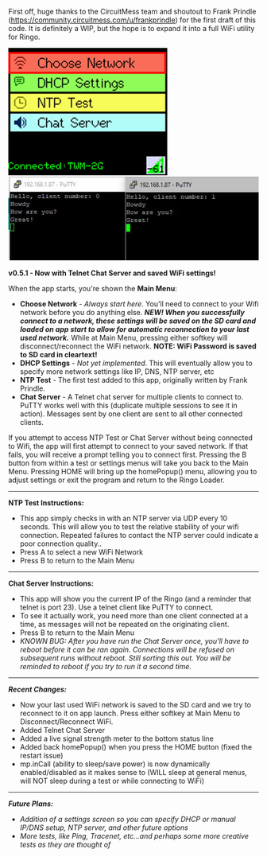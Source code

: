 First off, huge thanks to the CircuitMess team and shoutout to Frank Prindle (https://community.circuitmess.com/u/frankprindle) for the
first draft of this code. It is definitely a WIP, but the hope is to expand it into a full WiFi utility for Ringo.

![Screenshot](WiFiTest_screenshot_0.4.0.jpg) ![Screenshot](WiFiTest_ChatServer_screenshot_0.4.1.jpg)

**v0.5.1 - Now with Telnet Chat Server and saved WiFi settings!**

When the app starts, you're shown the **Main Menu**:
 * **Choose Network** - _Always start here_. You'll need to connect to your Wifi network before you do anything else. _**NEW! When you successfully connect to a network, these settings will be saved on the SD card and loaded on app start to allow for automatic reconnection to your last used network.**_ While at Main Menu, pressing either softkey will disconnect/reconnect the WiFi network. **NOTE: WiFi Password is saved to SD card in cleartext!**
 * **DHCP Settings** - _Not yet implemented_. This will eventually allow you to specify more network settings like IP, DNS, NTP server, etc
 * **NTP Test** - The first test added to this app, originally written by Frank Prindle.
 * **Chat Server** - A Telnet chat server for multiple clients to connect to. PuTTY works well with this (duplicate multiple sessions to see it in action). Messages sent by one client are sent to all other connected clients.
 
If you attempt to access NTP Test or Chat Server without being connected to Wifi, the app will first attempt to connect to your saved network. If that fails, you will receive a prompt telling you to connect first. Pressing the B button from within a test or settings menus will take you back to the Main Menu. Pressing HOME will bring up the homePopup() menu, allowing you to adjust settings or exit the program and return to the Ringo Loader.

-----
**NTP Test Instructions:**
 * This app simply checks in with an NTP server via UDP every 10 seconds. This will allow you to test the relative stability of your wifi connection. Repeated failures to contact the NTP server could indicate a poor connection quality..
 * Press A to select a new WiFi Network
 * Press B to return to the Main Menu
-----
**Chat Server Instructions:**
 * This app will show you the current IP of the Ringo (and a reminder that telnet is port 23). Use a telnet client like PuTTY to connect. 
 * To see it actually work, you need more than one client connected at a time, as messages will not be repeated on the originating client.
 * Press B to return to the Main Menu
 * _KNOWN BUG: After you have run the Chat Server once, you'll have to reboot before it can be ran again. Connections will be refused on subsequent runs without reboot. Still sorting this out. You will be reminded to reboot if you try to run it a second time._
-----
_**Recent Changes:**_
 * Now your last used WiFi network is saved to the SD card and we try to reconnect to it on app launch. Press either softkey at Main Menu to Disconnect/Reconnect WiFi.
 * Added Telnet Chat Server
 * Added a live signal strength meter to the bottom status line
 * Added back homePopup() when you press the HOME button (fixed the restart issue)
 * mp.inCall (ability to sleep/save power) is now dynamically enabled/disabled as it makes sense to (WILL sleep at general menus, will NOT sleep during a test or while connecting to WiFi)

-----
_**Future Plans:**_
 * _Addition of a settings screen so you can specify DHCP or manual IP/DNS setup, NTP server, and other future options_
 * _More tests, like Ping, Tracenet, etc...and perhaps some more creative tests as they are thought of_
  
